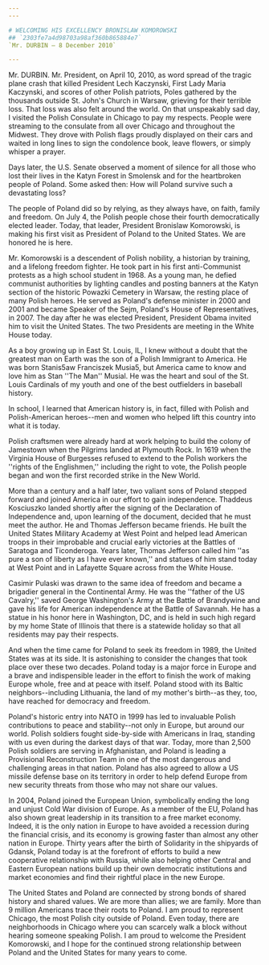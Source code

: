 ```yaml
---
---

# WELCOMING HIS EXCELLENCY BRONISLAW KOMOROWSKI
## `2303fe7a4d98703a98af360b865884e7`
`Mr. DURBIN — 8 December 2010`

---
```



Mr. DURBIN. Mr. President, on April 10, 2010, as word spread of the 
tragic plane crash that killed President Lech Kaczynski, First Lady 
Maria Kaczynski, and scores of other Polish patriots, Poles gathered by 
the thousands outside St. John's Church in Warsaw, grieving for their 
terrible loss. That loss was also felt around the world. On that 
unspeakably sad day, I visited the Polish Consulate in Chicago to pay 
my respects. People were streaming to the consulate from all over 
Chicago and throughout the Midwest. They drove with Polish flags 
proudly displayed on their cars and waited in long lines to sign the 
condolence book, leave flowers, or simply whisper a prayer.

Days later, the U.S. Senate observed a moment of silence for all 
those who lost their lives in the Katyn Forest in Smolensk and for the 
heartbroken people of Poland. Some asked then: How will Poland survive 
such a devastating loss?

The people of Poland did so by relying, as they always have, on 
faith, family and freedom. On July 4, the Polish people chose their 
fourth democratically elected leader. Today, that leader, President 
Bronislaw Komorowski, is making his first visit as President of Poland 
to the United States. We are honored he is here.



Mr. Komorowski is a descendent of Polish nobility, a historian by 
training, and a lifelong freedom fighter. He took part in his first 
anti-Communist protests as a high school student in 1968. As a young 
man, he defied communist authorities by lighting candles and posting 
banners at the Katyn section of the historic Powazki Cemetery in 
Warsaw, the resting place of many Polish heroes. He served as Poland's 
defense minister in 2000 and 2001 and became Speaker of the Sejm, 
Poland's House of Representatives, in 2007. The day after he was 
elected President, President Obama invited him to visit the United 
States. The two Presidents are meeting in the White House today.

As a boy growing up in East St. Louis, IL, I knew without a doubt 
that the greatest man on Earth was the son of a Polish Immigrant to 
America. He was born Stanis5aw Franciszek Musia5, but America came to 
know and love him as Stan ''The Man'' Musial. He was the heart and soul 
of the St. Louis Cardinals of my youth and one of the best outfielders 
in baseball history.

In school, I learned that American history is, in fact, filled with 
Polish and Polish-American heroes--men and women who helped lift this 
country into what it is today.

Polish craftsmen were already hard at work helping to build the 
colony of Jamestown when the Pilgrims landed at Plymouth Rock. In 1619 
when the Virginia House of Burgesses refused to extend to the Polish 
workers the ''rights of the Englishmen,'' including the right to vote, 
the Polish people began and won the first recorded strike in the New 
World.

More than a century and a half later, two valiant sons of Poland 
stepped forward and joined America in our effort to gain independence. 
Thaddeus Kosciuszko landed shortly after the signing of the Declaration 
of Independence and, upon learning of the document, decided that he 
must meet the author. He and Thomas Jefferson became friends. He built 
the United States Military Academy at West Point and helped lead 
American troops in their improbable and crucial early victories at the 
Battles of Saratoga and Ticonderoga. Years later, Thomas Jefferson 
called him ''as pure a son of liberty as I have ever known,'' and 
statues of him stand today at West Point and in Lafayette Square across 
from the White House.

Casimir Pulaski was drawn to the same idea of freedom and became a 
brigadier general in the Continental Army. He was the ''father of the 
US Cavalry,'' saved George Washington's Army at the Battle of 
Brandywine and gave his life for American independence at the Battle of 
Savannah. He has a statue in his honor here in Washington, DC, and is 
held in such high regard by my home State of Illinois that there is a 
statewide holiday so that all residents may pay their respects.

And when the time came for Poland to seek its freedom in 1989, the 
United States was at its side. It is astonishing to consider the 
changes that took place over these two decades. Poland today is a major 
force in Europe and a brave and indispensible leader in the effort to 
finish the work of making Europe whole, free and at peace with itself. 
Poland stood with its Baltic neighbors--including Lithuania, the land 
of my mother's birth--as they, too, have reached for democracy and 
freedom.

Poland's historic entry into NATO in 1999 has led to invaluable 
Polish contributions to peace and stability--not only in Europe, but 
around our world. Polish soldiers fought side-by-side with Americans in 
Iraq, standing with us even during the darkest days of that war. Today, 
more than 2,500 Polish soldiers are serving in Afghanistan, and Poland 
is leading a Provisional Reconstruction Team in one of the most 
dangerous and challenging areas in that nation. Poland has also agreed 
to allow a US missile defense base on its territory in order to help 
defend Europe from new security threats from those who may not share 
our values.

In 2004, Poland joined the European Union, symbolically ending the 
long and unjust Cold War division of Europe. As a member of the EU, 
Poland has also shown great leadership in its transition to a free 
market economy. Indeed, it is the only nation in Europe to have avoided 
a recession during the financial crisis, and its economy is growing 
faster than almost any other nation in Europe. Thirty years after the 
birth of Solidarity in the shipyards of Gdansk, Poland today is at the 
forefront of efforts to build a new cooperative relationship with 
Russia, while also helping other Central and Eastern European nations 
build up their own democratic institutions and market economies and 
find their rightful place in the new Europe.

The United States and Poland are connected by strong bonds of shared 
history and shared values. We are more than allies; we are family. More 
than 9 million Americans trace their roots to Poland. I am proud to 
represent Chicago, the most Polish city outside of Poland. Even today, 
there are neighborhoods in Chicago where you can scarcely walk a block 
without hearing someone speaking Polish. I am proud to welcome the 
President Komorowski, and I hope for the continued strong relationship 
between Poland and the United States for many years to come.
